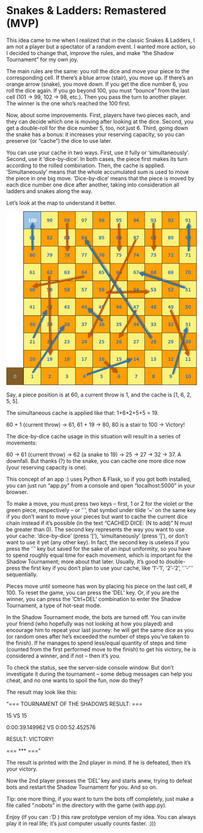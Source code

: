 # Snakes & Ladders: Remastered (MVP)

This idea came to me when I realized that in the classic Snakes & Ladders, I am not a player but a spectator of a random event. I wanted more action, so I decided to change that, improve the rules, and make “the Shadow Tournament” for my own joy.

The main rules are the same: you roll the dice and move your piece to the corresponding cell. If there’s a blue arrow (stair), you move up. If there’s an orange arrow (snake), you move down. If you get the dice number 6, you roll the dice again. If you go beyond 100, you must “bounce” from the last cell (101 -> 99, 102 -> 98, etc.). Then you pass the turn to another player. The winner is the one who’s reached the 100 first.

Now, about some improvements. First, players have two pieces each, and they can decide which one is moving after looking at the dice. Second, you get a double-roll for the dice number 5, too, not just 6. Third, going down the snake has a bonus: it increases your reserving capacity, so you can preserve (or “cache”) the dice to use later.

You can use your cache in two ways. First, use it fully or ‘simultaneously’. Second, use it ‘dice-by-dice’. In both cases, the piece first makes its turn according to the rolled combination. Then, the cache is applied. ‘Simultaneously’ means that the whole accumulated sum is used to move the piece in one big move. ‘Dice-by-dice’ means that the piece is moved by each dice number one dice after another, taking into consideration all ladders and snakes along the way.

Let’s look at the map to understand it better.

![A version of a map](/static/snakeboard.png "A version of a map used in this MVP")

Say, a piece position is at 60, a current throw is 1, and the cache is [1, 6, 2, 5, 5].

The simultaneous cache is applied like that: 1+6+2+5+5 = 19.

60 + 1 (current throw) -> 61, 61 + 19 -> 80, 80 is a stair to 100 -> Victory!

The dice-by-dice cache usage in this situation will result in a series of movements:

60 -> 61 (current throw) -> 62 (a snake to 19) -> 25 -> 27 -> 32 -> 37. A downfall. But thanks (?) to the snake, you can cache one more dice now (your reserving capacity is one).

This concept of an app :) uses Python & Flask, so if you got both installed, you can just run “app.py” from a console and open “localhost:5000” in your browser.

To make a move, you must press two keys – first, 1 or 2 for the violet or the green piece, respectively – or ‘\`’, that symbol under tilde ‘~’ on the same key if you don’t want to move your pieces but want to cache the current dice chain instead if it’s possible (in the text “CACHED DICE: (N to add)” N must be greater than 0).
The second key represents the way you want to use your cache: ‘dice-by-dice’ (press ‘[‘), ‘simultaneously’ (press ‘]’), or don’t want to use it yet (any other key).
In fact, the second key is useless if you press the ‘\`’ key but saved for the sake of an input uniformity, so you have to spend roughly equal time for each movement, which is important for the Shadow Tournament; more about that later. Usually, it’s good to double-press the first key if you don’t plan to use your cache, like ‘1’-‘1’, ‘2’-‘2’, ‘\`’-‘\`’ sequentially.

Pieces move until someone has won by placing his piece on the last cell, # 100. To reset the game, you can press the ‘DEL’ key. Or, if you are the winner, you can press the ‘Ctrl+DEL’ combination to enter the Shadow Tournament, a type of hot-seat mode.

In the Shadow Tournament mode, the bots are turned off. You can invite your friend (who hopefully was not looking at how you played) and encourage him to repeat your last journey: he will get the same dice as you (or random ones after he’s exceeded the number of steps you’ve taken to the finish). If he manages to spend less/equal quantity of steps and time (counted from the first performed move to the finish) to get his victory, he is considered a winner, and if not – then it’s you. 

To check the status, see the server-side console window. But don’t investigate it during the tournament – some debug messages can help you cheat, and no one wants to spoil the fun, now do they?

The result may look like this:

“=== TOURNAMENT OF THE SHADOWS RESULT: ===

15 VS 15

0:00:39.149962 VS 0:00:52.452576

RESULT: VICTORY!

=== *** ===”

The result is printed with the 2nd player in mind. If he is defeated, then it’s your victory.

Now the 2nd player presses the ‘DEL’ key and starts anew, trying to defeat bots and restart the Shadow Tournament for you. And so on.

Tip: one more thing, if you want to turn the bots off completely, just make a file called “.nobots” in the directory with the game (with app.py).

Enjoy (if you can :’D ) this raw prototype version of my idea. You can always play it in real life; it’s just computer usually counts faster. :))) 

